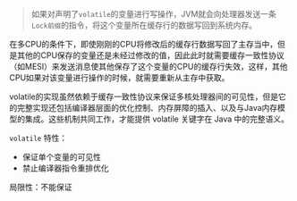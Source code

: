 > 如果对声明了`volatile`的变量进行写操作，JVM就会向处理器发送⼀条`Lock前缀`的指令，将这个变量所在缓存行的数据写回到系统内存。

在多CPU的条件下，即使刚刚的CPU将修改后的缓存行数据写回了主存当中，但是其他的CPU保存的变量还是未经过修改的值，因此此时就需要缓存一致性协议（如MESI）来发送消息使其他保存了这个变量的CPU的缓存行失效，这样，其他CPU如果对该变量进行操作的时候，就需要重新从主存中获取。

volatile的实现虽然依赖于缓存一致性协议来保证多核处理器间的可见性，但是它的完整实现还包括编译器层面的优化控制、内存屏障的插入、以及与Java内存模型的集成。这些机制共同工作，才能提供 volatile 关键字在 Java 中的完整语义。



`volatile` 特性：

- 保证单个变量的可见性
- 禁止编译器指令重排优化

局限性：不能保证



